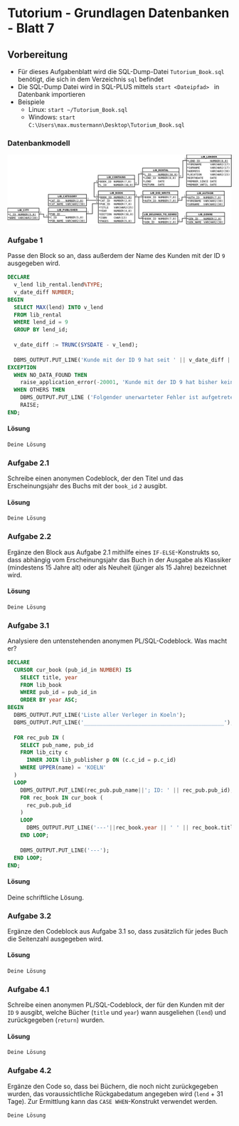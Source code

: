 # Tutorium - Grundlagen Datenbanken - Blatt 7

## Vorbereitung

* Für dieses Aufgabenblatt wird die SQL-Dump-Datei `Tutorium_Book.sql` benötigt, die sich in dem Verzeichnis `sql` befindet
* Die SQL-Dump Datei wird in SQL-PLUS mittels `start <Dateipfad> ` in Datenbank importieren
* Beispiele
  * Linux: `start ~/Tutorium_Book.sql`
  * Windows: `start C:\Users\max.mustermann\Desktop\Tutorium_Book.sql`

### Datenbankmodell
![Datenbankmodell](./img/Schema_mit_Beziehungen.png)


### Aufgabe 1
Passe den Block so an, dass außerdem der Name des Kunden mit der ID `9` ausgegeben wird.
```sql
DECLARE
  v_lend lib_rental.lend%TYPE;
  v_date_diff NUMBER;
BEGIN
  SELECT MAX(lend) INTO v_lend
  FROM lib_rental
  WHERE lend_id = 9
  GROUP BY lend_id;

  v_date_diff := TRUNC(SYSDATE - v_lend);

  DBMS_OUTPUT.PUT_LINE('Kunde mit der ID 9 hat seit ' || v_date_diff || ' Tagen keine Bücher mehr ausgeliehen');
EXCEPTION
  WHEN NO_DATA_FOUND THEN
    raise_application_error(-20001, 'Kunde mit der ID 9 hat bisher keine Bücher ausgeliehen!');
  WHEN OTHERS THEN
    DBMS_OUTPUT.PUT_LINE ('Folgender unerwarteter Fehler ist aufgetreten: ');
    RAISE;
END;
```

#### Lösung
```sql
Deine Lösung
```

### Aufgabe 2.1
Schreibe einen anonymen Codeblock, der den Titel und das Erscheinungsjahr des Buchs mit der `book_id` `2` ausgibt.

#### Lösung
```sql
Deine Lösung
```

### Aufgabe 2.2
Ergänze den Block aus Aufgabe 2.1 mithilfe eines `IF-ELSE`-Konstrukts so, dass abhängig vom Erscheinungsjahr das Buch in der Ausgabe als Klassiker (mindestens 15 Jahre alt) oder als Neuheit (jünger als 15 Jahre) bezeichnet wird.

#### Lösung
```sql
Deine Lösung
```

### Aufgabe 3.1
Analysiere den untenstehenden anonymen PL/SQL-Codeblock. Was macht er?

```sql
DECLARE
  CURSOR cur_book (pub_id_in NUMBER) IS
    SELECT title, year
    FROM lib_book
    WHERE pub_id = pub_id_in
    ORDER BY year ASC;
BEGIN
  DBMS_OUTPUT.PUT_LINE('Liste aller Verleger in Koeln');
  DBMS_OUTPUT.PUT_LINE('____________________________________________');

  FOR rec_pub IN (
    SELECT pub_name, pub_id
    FROM lib_city c
      INNER JOIN lib_publisher p ON (c.c_id = p.c_id)
    WHERE UPPER(name) = 'KOELN'
  )
  LOOP
    DBMS_OUTPUT.PUT_LINE(rec_pub.pub_name||'; ID: ' || rec_pub.pub_id);
    FOR rec_book IN cur_book (
      rec_pub.pub_id
    )
    LOOP
      DBMS_OUTPUT.PUT_LINE('---'||rec_book.year || ' ' || rec_book.title);
    END LOOP;

    DBMS_OUTPUT.PUT_LINE('---');
  END LOOP;
END;
```
#### Lösung
Deine schriftliche Lösung.

### Aufgabe 3.2
Ergänze den Codeblock aus Aufgabe 3.1 so, dass zusätzlich für jedes Buch die Seitenzahl ausgegeben wird.

#### Lösung
```sql
Deine Lösung
```

### Aufgabe 4.1
Schreibe einen anonymen PL/SQL-Codeblock, der für den Kunden mit der `ID` `9` ausgibt, welche Bücher (`title` und `year`) wann ausgeliehen (`lend`) und zurückgegeben (`return`) wurden.

#### Lösung
```sql
Deine Lösung
```

### Aufgabe 4.2
Ergänze den Code so, dass bei Büchern, die noch nicht zurückgegeben wurden, das voraussichtliche Rückgabedatum angegeben wird (`lend` + 31 Tage). Zur Ermittlung kann das `CASE WHEN`-Konstrukt verwendet werden.

```sql
Deine Lösung
```
